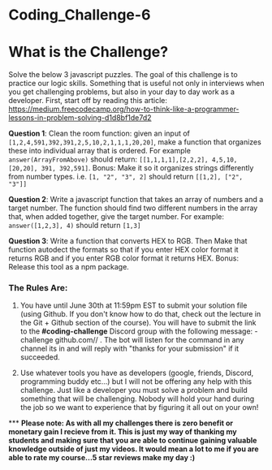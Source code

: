 # Coding_Challenge-6

# What is the Challenge?

Solve the below 3 javascript puzzles. The goal of this challenge is to practice our logic skills. Something that is useful not only in interviews when you get challenging problems, but also in your day to day work as a developer. First, start off by reading this article: https://medium.freecodecamp.org/how-to-think-like-a-programmer-lessons-in-problem-solving-d1d8bf1de7d2

**Question 1**: Clean the room function: given an input of `[1,2,4,591,392,391,2,5,10,2,1,1,1,20,20]`, make a function that organizes these into individual array that is ordered. For example `answer(ArrayFromAbove)` should return: `[[1,1,1,1],[2,2,2], 4,5,10,[20,20], 391, 392,591]`. Bonus: Make it so it organizes strings differently from number types. i.e. `[1, "2", "3", 2]` should return `[[1,2], ["2", "3"]]`

**Question 2**: Write a javascript function that takes an array of numbers and a target number. The function should find two different numbers in the array that, when added together, give the target number. For example: `answer([1,2,3], 4)` should return `[1,3]`

**Question 3**: Write a function that converts HEX to RGB. Then Make that function autodect the formats so that if you enter HEX color format it returns RGB and if you enter RGB color format it returns HEX. Bonus: Release this tool as a npm package.

### The Rules Are:

1. You have until June 30th at 11:59pm EST to submit your solution file (using Github. If you don't know how to do that, check out the lecture in the Git + Github section of the course). You will have to submit the link to the **#coding-challenge** Discord group with the following message:  -challenge github.com/<username>/<repo> . The bot will listen for the command in any channel its in and will reply with "thanks for your submission" if it succeeded. 

2. Use whatever tools you have as developers (google, friends, Discord, programming buddy etc...) but I will not be offering any help with this challenge. Just like a developer you must solve a problem and build something that will be challenging. Nobody will hold your hand during the job so we want to experience that by figuring it all out on your own!

*** **Please note: As with all my challenges there is zero benefit or monetary gain I recieve from it. This is just my way of thanking my students and making sure that you are able to continue gaining valuable knowledge outside of just my videos. It would mean a lot to me if you are able to rate my course...5 star reviews make my day :)**

